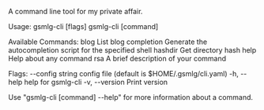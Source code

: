 A command line tool for my private affair.

Usage:
  gsmlg-cli [flags]
  gsmlg-cli [command]

Available Commands:
  blog        List blog
  completion  Generate the autocompletion script for the specified shell
  hashdir     Get directory hash
  help        Help about any command
  rsa         A brief description of your command

Flags:
      --config string   config file (default is $HOME/.gsmlg/cli.yaml)
  -h, --help            help for gsmlg-cli
  -v, --version         Print version

Use "gsmlg-cli [command] --help" for more information about a command.
